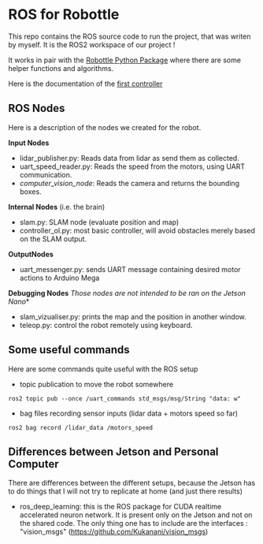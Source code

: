 # ROS for Robottle

This repo contains the ROS source code to run the project, that was writen by myself. It is the ROS2 workspace of our project !

It works in pair with the [Robottle Python Package](https://github.com/arthurBricq/robottle_python_packages) where there are some helper functions and algorithms. 

Here is the documentation of the [first controller](doc/controller1.md)

## ROS Nodes

Here is a description of the nodes we created for the robot. 

**Input Nodes**
- lidar_publisher.py: Reads data from lidar as send them as collected.
- uart_speed_reader.py: Reads the speed from the motors, using UART communication. 
- *computer_vision_node*: Reads the camera and returns the bounding boxes.

**Internal Nodes** (i.e. the brain)
- slam.py: SLAM node (evaluate position and map)
- controller_ol.py: most basic controller, will avoid obstacles merely based on the SLAM output.

**OutputNodes**
- uart_messenger.py: sends UART message containing desired motor actions to Arduino Mega

**Debugging Nodes**
*Those nodes are not intended to be ran on the Jetson Nano**
- slam_vizualiser.py: prints the map and the position in another window.
- teleop.py: control the robot remotely using keyboard.


## Some useful commands 

Here are some commands quite useful with the ROS setup

- topic publication to move the robot somewhere

`ros2 topic pub --once /uart_commands std_msgs/msg/String "data: w"`

- bag files recording sensor inputs (lidar data + motors speed so far)

`ros2 bag record /lidar_data /motors_speed`


## Differences between Jetson and Personal Computer

There are differences between the different setups, because the Jetson has to do things that I will not try to replicate at home (and just there results)

- ros_deep_learning: this is the ROS package for CUDA realtime accelerated neuron network. It is present only on the Jetson and not on the shared code. The only thing one has to include are the interfaces : "vision_msgs" (https://github.com/Kukanani/vision_msgs)
